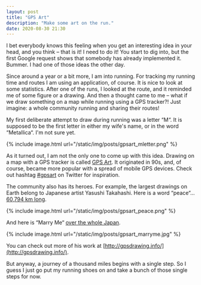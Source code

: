 ```yaml
---
layout: post
title: "GPS Art"
description: "Make some art on the run."
date: 2020-08-30 21:30
---
```


I bet everybody knows this feeling when you get an interesting idea in your head, and 
you think – that is it! I need to do it! You start to dig into, but the first Google 
request shows that somebody has already implemented it. Bummer. I had one of those ideas
the other day.

Since around a year or a bit more, I am into running. For tracking my running time and 
routes I am using an application, of course. It is nice to look at some statistics. After
one of the runs, I looked at the route, and it reminded me of some figure or a drawing.
And then a thought came to me – what if we draw something  on a map while running using a 
GPS tracker?! Just imagine: a whole community running and sharing their routes!

My first deliberate attempt to draw during running was a letter “M“. It is supposed to be 
the first letter in either my wife's name, or in the word “Metallica“. I'm not sure yet.

{% include image.html url="/static/img/posts/gpsart_mletter.png" %}

As it turned out, I am not the only one to come up with this idea. Drawing on a map with 
a GPS tracker is called [GPS Art]. It originated in 90s, and, of course, became more 
popular with a spread of mobile GPS devices. Check out hashtag [#gpsart](https://twitter.com/search?q=%23gpsart&src=typed_query)
on Twitter for inspiration.

The community also has its heroes. For example, the largest drawings on Earth belong to
Japanese artist Yasushi Takahashi. Here is a word “peace“... [60,794 km long](https://www.google.com/maps/d/viewer?hl=ja&mid=1nDdvPvZtyeh0a6uOxGTu7rEzRqI&ll=-3.81666561775622e-14%2C26.488384499999995&z=2).

{% include image.html url="/static/img/posts/gpsart_peace.png" %}

And here is “Marry Me“ [over the whole Japan](https://www.google.com/maps/d/viewer?hl=ja&mid=1m8Sevf2iWZT83ax5x2q6n8P8tBY&ll=38.29853440547071%2C137.199813859375&z=6).

{% include image.html url="/static/img/posts/gpsart_marryme.jpg" %}

You can check out more of his work at [http://gpsdrawing.info/](http://gpsdrawing.info/).

But anyway, a journey of a thousand miles begins with a single step. So I guess I just go 
put my running shoes on and take a bunch of those single steps for now.

[GPS Art]: https://en.wikipedia.org/wiki/GPS_drawing

